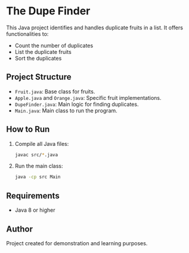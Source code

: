 # The Dupe Finder

This Java project identifies and handles duplicate fruits in a list. It offers functionalities to:

- Count the number of duplicates
- List the duplicate fruits
- Sort the duplicates

## Project Structure

- `Fruit.java`: Base class for fruits.
- `Apple.java` and `Orange.java`: Specific fruit implementations.
- `DupeFinder.java`: Main logic for finding duplicates.
- `Main.java`: Main class to run the program.

## How to Run

1. Compile all Java files:
   ```sh
   javac src/*.java
   ```
2. Run the main class:
   ```sh
   java -cp src Main
   ```

## Requirements
- Java 8 or higher

## Author
Project created for demonstration and learning purposes.
